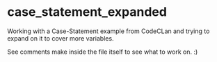 # case_statement_expanded

Working with a Case-Statement example from CodeCLan and trying to expand on it to cover more variables.

See comments make inside the file itself to see what to work on. :)
